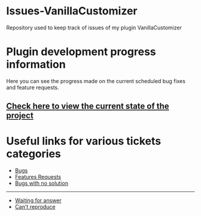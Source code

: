 # Issues-VanillaCustomizer
Repository used to keep track of issues of my plugin VanillaCustomizer

# Plugin development progress information 

Here you can see the progress made on the current scheduled bug fixes and feature requests.
## [Check here to view the current state of the project](https://a.devs.beer/git-project-vc)

# Useful links for various tickets categories

- [Bugs](https://github.com/PluginBugs/Issues-VanillaCustomizer/issues?q=is%3Aissue+is%3Aopen+label%3A%22type%3A+bug%22)
- [Features Requests](https://github.com/PluginBugs/Issues-VanillaCustomizer/issues?q=is%3Aissue+is%3Aopen+label%3A%22type%3A+feature+request%22+)
- [Bugs with no solution](https://github.com/PluginBugs/Issues-VanillaCustomizer/issues?q=is%3Aopen+is%3Aissue+label%3A%22type%3A+bug%22+label%3A%22verdict%3A+no+solution%22)

---- 

- [Waiting for answer](https://github.com/PluginBugs/Issues-VanillaCustomizer/issues?q=is%3Aopen+is%3Aissue+label%3A%22status%3A+need+more+info%22)
- [Can't reproduce](https://github.com/PluginBugs/Issues-VanillaCustomizer/issues?q=is%3Aopen+is%3Aissue+label%3A%22verdict%3A+can%27t+reproduce%22)

